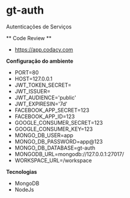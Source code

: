 # gt-auth
Autenticações de Serviços

** Code Review **
- https://app.codacy.com

**Configuração do ambiente**

- PORT=80
- HOST=127.0.0.1
- JWT_TOKEN_SECRET=
- JWT_ISSUER=
- JWT_AUDIENCE='public'
- JWT_EXPIRESIN='7d'
- FACEBOOK_APP_SECRET=123
- FACEBOOK_APP_ID=123
- GOOGLE_CONSUMER_SECRET=123
- GOOGLE_CONSUMER_KEY=123
- MONGO_DB_USER=app
- MONGO_DB_PASSWORD=app@123
- MONGO_DB_DATABASE=gt-auth
- MONGODB_URL=mongodb://127.0.0.1:27017/
- WORKSPACE_URL=/workspace

**Tecnologias**

- MongoDB
- NodeJs
